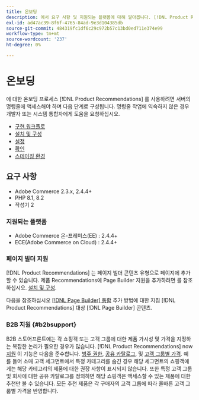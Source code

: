 ```yaml
---
title: 온보딩
description: 에서 요구 사항 및 지원되는 플랫폼에 대해 알아봅니다. [!DNL Product Recommendations].
exl-id: ad47ac39-8f6f-4765-84ad-9e3d104385db
source-git-commit: 484319fc1df6c29c972b57c13bd0ed711e374e99
workflow-type: tm+mt
source-wordcount: '237'
ht-degree: 0%

---
```


# 온보딩

에 대한 온보딩 프로세스 [!DNL Product Recommendations] 를 사용하려면 서버의 명령줄에 액세스해야 하며 다음 단계로 구성됩니다. 명령줄 작업에 익숙하지 않은 경우 개발자 또는 시스템 통합자에게 도움을 요청하십시오.

- [구현 워크플로](implementation-workflow.md)
- [설치 및 구성](install-configure.md)
- [설정](settings.md)
- [확인](verify.md)
- [스테이징 환경](staging-environment.md)

## 요구 사항

- Adobe Commerce 2.3.x, 2.4.4+
- PHP 8.1, 8.2
- 작성기 2

### 지원되는 플랫폼

- Adobe Commerce 온-프레미스(EE) : 2.4.4+
- ECE(Adobe Commerce on Cloud) : 2.4.4+

### 페이지 빌더 지원

[!DNL Product Recommendations] 는 페이지 빌더 콘텐츠 유형으로 페이지에 추가할 수 있습니다. 제품 Recommendations에 Page Builder 지원을 추가하려면 를 참조하십시오. [설치 및 구성](install-configure.md).

다음을 참조하십시오 [[!DNL Page Builder] 통합](page-builder.md) 추가 방법에 대한 지침 [!DNL Product Recommendations] 대상 [!DNL Page Builder] 콘텐츠.

### B2B 지원 {#b2bsupport}

B2B 스토어프론트에는 각 쇼핑객 또는 고객 그룹에 대한 제품 가시성 및 가격을 지정하는 복잡한 논리가 필요한 경우가 많습니다. [!DNL Product Recommendations] now [지원](release-notes.md) 이 기능은 다음을 준수합니다. [범주 권한](https://experienceleague.adobe.com/docs/commerce-admin/catalog/categories/category-permissions.html), [공유 카탈로그](https://experienceleague.adobe.com/docs/commerce-admin/b2b/shared-catalogs/catalog-shared.html), 및 [고객 그룹별 가격](https://experienceleague.adobe.com/docs/commerce-admin/catalog/products/pricing/pricing-advanced.html). 예를 들어 소매 고객 세그먼트에서 특정 카테고리를 숨긴 경우 해당 세그먼트의 쇼핑객에게는 해당 카테고리의 제품에 대한 권장 사항이 표시되지 않습니다. 또한 특정 고객 그룹 및 회사에 대한 공유 카탈로그를 정의하면 해당 쇼핑객은 액세스할 수 있는 제품에 대한 추천만 볼 수 있습니다. 모든 추천 제품은 각 구매자의 고객 그룹에 따라 올바른 고객 그룹별 가격을 반영합니다.
